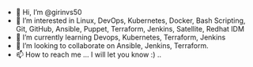- 👋 Hi, I’m @girinvs50
- 👀 I’m interested in Linux, DevOps, Kubernetes, Docker, Bash Scripting, Git, GitHub, Ansible, Puppet, Terraform, Jenkins, Satellite, Redhat IDM
- 🌱 I’m currently learning Devops, Kubernetes, Terraform, Jenkins
- 💞️ I’m looking to collaborate on Ansible, Jenkins, Terraform.
- 📫 How to reach me ... I will let you know :) ..

<!---
girinvs50/girinvs50 is a ✨ special ✨ repository because its `README.md` (this file) appears on your GitHub profile.
You can click the Preview link to take a look at your changes.
--->
